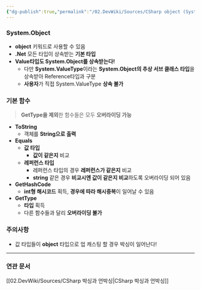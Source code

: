 ```yaml
---
{"dg-publish":true,"permalink":"/02.DevWiki/Sources/CSharp object (System.Object)/"}
---
```


### System.Object
* **object** 키워드로 사용할 수 있음
* **.Net** 모든 타입이 상속받는 **기본 타입**
* **Value타입도 System.Object를 상속받는다!**
	* 다만 **System.ValueType**이라는 **System.Object의 추상 서브 클래스 타입**을 상속받아 Reference타입과 구분
	* **사용자**가 직접 System.ValueType **상속 불가**
### 기본 함수
> **GetType을 제외**한 함수들은 모두 **오버라이딩 가능**

* **ToString**
	* 객체를 **String으로 출력**
* **Equals**
	* **값 타입**
		* **값이 같은지** 비교
	* **레퍼런스 타입**
		* 레퍼런스 타입의 경우 **레퍼런스가 같은지** 비교
		* **string** 같은 경우 **비교시엔 값이 같은지 비교**하도록 오버라이딩 되어 있음
* **GetHashCode**
	* **int형 해시코드** 획득, **경우에 따라 해시중복**이 일어날 수 있음
* **GetType**
	* **타입** 획득
	* 다른 함수들과 달리 **오버라이딩 불가**
### 주의사항
* 값 타입들이 **object** 타입으로 업 캐스팅 할 경우 박싱이 일어난다!

---
### 연관 문서 
[[02.DevWiki/Sources/CSharp 박싱과 언박싱\|CSharp 박싱과 언박싱]]